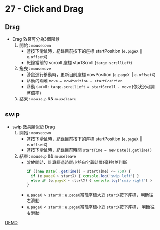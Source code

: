 # 27 - Click and Drag

## Drag
- Drag 效果可分為3個階段
    1. 開始 : `mousedown`
        - 當按下滑鼠時，紀錄目前按下的座標 startPosition (`e.pageX` || `e.offsetX`)
        - 紀錄當前的 scrooll 座標 startScroll (`targe.screllLeft`)
    1. 拖曳 : `mousemove`
        - 滑鼠進行移動時，更新目前座標 nowPosition (`e.pageX` || `e.offsetX`)
        - 移動的距離 `move = nowPosition - startPosition`
        - 移動 scroll : `targe.screllLeft = startScroll - move` (依狀況可調整倍率)
    1. 結束 : `mouseup` && `mouseleave`

## swip
- swip 效果類似於 Drag
    1. 開始 : `mousedown`
        - 當按下滑鼠時，紀錄目前按下的座標 startPosition (`e.pageX` || `e.offsetX`)
        - 當按下滑鼠時，紀錄目前時間 `startTime = new Date().getTime()`
    1. 結束 : `mouseup` && `mouseleave`
        - 當放開時，計算經過時間小於自定義時間(毫秒)並判斷
          ```js
          if ((new Date().getTime() - startTime) <= 750) {
            if (e.pageX > startX) { console.log('swip left') }
            else if (e.pageX < startX) { console.log('swip right') }
          }
          ```
        - `e.pageX > startX` : `e.pageX`當前座標大於 `startX`按下座標，判斷往左滑動
        - `e.pageX < startX` : `e.pageX`當前座標小於 `startX`按下座標， 判斷往右滑動

[DEMO](https://gn00678465.github.io/JavaScript_30_exercise/27%20-%20Click%20and%20Drag/index-EXERCISE.html)